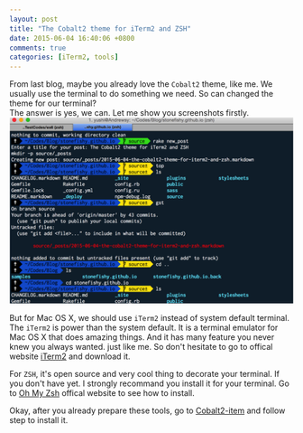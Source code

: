 ```yaml
---
layout: post
title: "The Cobalt2 theme for iTerm2 and ZSH"
date: 2015-06-04 16:40:06 +0800
comments: true
categories: [iTerm2, tools]
---
```

From last blog, maybe you already love the `Cobalt2` theme, like me. We usually use the terminal to do something we need. So can changed the theme for our terminal?    
The answer is yes, we can. Let me show you screenshots firstly.   
![item-cobalt2](/assets/images/iterm-cobalt2.png)
<!--more -->

But for Mac OS X, we should use `iTerm2` instead of system default terminal. The `iTerm2` is power than the system default. It is a terminal  emulator for Mac OS X that does amazing things. And it has many feature you never knew you always wanted. just like me. So don't hesitate to go to offical website [iTerm2](https://www.iterm2.com/f) and download it.    

For `ZSH`, it's open source and very cool thing to decorate your terminal. If you don't have yet. I strongly recommand you install it for your terminal. Go to [Oh My Zsh](http://ohmyz.sh/) offical website to see how to install.    

Okay, after you already prepare these tools, go to [Cobalt2-item](https://github.com/wesbos/Cobalt2-iterm) and follow step to install it.   

